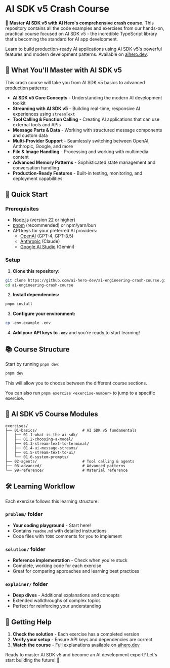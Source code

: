 # AI SDK v5 Crash Course

🚀 **Master AI SDK v5 with AI Hero's comprehensive crash course.** This repository contains all the code examples and exercises from our hands-on, practical course focused on AI SDK v5 - the incredible TypeScript library that's becoming the standard for AI app development.

Learn to build production-ready AI applications using AI SDK v5's powerful features and modern development patterns. Available on [aihero.dev](https://aihero.dev).

## 🎯 What You'll Master with AI SDK v5

This crash course will take you from AI SDK v5 basics to advanced production patterns:

- **AI SDK v5 Core Concepts** - Understanding the modern AI development toolkit
- **Streaming with AI SDK v5** - Building real-time, responsive AI experiences using `streamText`
- **Tool Calling & Function Calling** - Creating AI applications that can use external tools and APIs
- **Message Parts & Data** - Working with structured message components and custom data
- **Multi-Provider Support** - Seamlessly switching between OpenAI, Anthropic, Google, and more
- **File & Image Handling** - Processing and working with multimedia content
- **Advanced Memory Patterns** - Sophisticated state management and conversation handling
- **Production-Ready Features** - Built-in testing, monitoring, and deployment capabilities

## 🚀 Quick Start

### Prerequisites

- [Node.js](https://nodejs.org/en/download) (version 22 or higher)
- [pnpm](https://pnpm.io/) (recommended) or npm/yarn/bun
- API keys for your preferred AI providers:
  - [OpenAI](https://platform.openai.com/api-keys) (GPT-4, GPT-3.5)
  - [Anthropic](https://console.anthropic.com/) (Claude)
  - [Google AI Studio](https://aistudio.google.com/apikey) (Gemini)

### Setup

1. **Clone this repository:**

```bash
git clone https://github.com/ai-hero-dev/ai-engineering-crash-course.git
cd ai-engineering-crash-course
```

2. **Install dependencies:**

```bash
pnpm install
```

3. **Configure your environment:**

```bash
cp .env.example .env
```

4. **Add your API keys to `.env`** and you're ready to start learning!

## 📚 Course Structure

Start by running `pnpm dev`:

```bash
pnpm dev
```

This will allow you to choose between the different course sections.

You can also run `pnpm exercise <exercise-number>` to jump to a specific exercise.

## 📁 AI SDK v5 Course Modules

```
exercises/
├── 01-basics/                    # AI SDK v5 fundamentals
│   ├── 01.1-what-is-the-ai-sdk/
│   ├── 01.2-choosing-a-model/
│   ├── 01.3-stream-text-to-terminal/
│   ├── 01.4-ui-message-streams/
│   ├── 01.5-stream-text-to-ui/
│   └── 01.6-system-prompts/
├── 02-agents/                    # Tool calling & agents
├── 03-advanced/                  # Advanced patterns
└── 99-reference/                 # Material reference
```

## 🛠️ Learning Workflow

Each exercise follows this learning structure:

### `problem/` folder

- **Your coding playground** - Start here!
- Contains `readme.md` with detailed instructions
- Code files with `TODO` comments for you to implement

### `solution/` folder

- **Reference implementation** - Check when you're stuck
- Complete, working code for each exercise
- Great for comparing approaches and learning best practices

### `explainer/` folder

- **Deep dives** - Additional explanations and concepts
- Extended walkthroughs of complex topics
- Perfect for reinforcing your understanding

## 🤝 Getting Help

1. **Check the solution** - Each exercise has a completed version
2. **Verify your setup** - Ensure API keys and dependencies are correct
3. **Watch the course** - Full explanations available on [aihero.dev](https://aihero.dev)

Ready to master AI SDK v5 and become an AI development expert? Let's start building the future! 🚀
